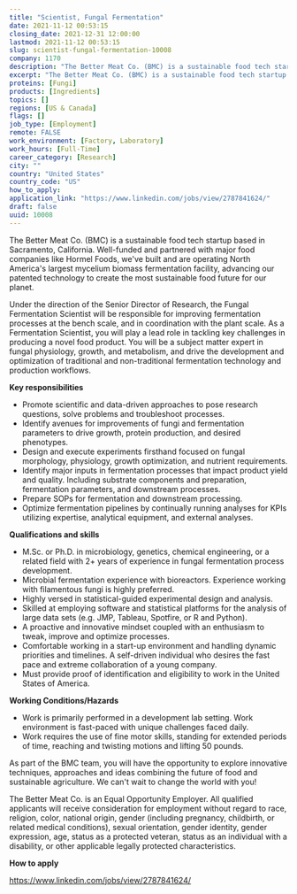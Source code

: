 ```yaml
---
title: "Scientist, Fungal Fermentation"
date: 2021-11-12 00:53:15
closing_date: 2021-12-31 12:00:00
lastmod: 2021-11-12 00:53:15
slug: scientist-fungal-fermentation-10008
company: 1170
description: "The Better Meat Co. (BMC) is a sustainable food tech startup based in Sacramento, California. Well-funded and partnered with major food companies like Hormel Foods, we’ve built and are operating North America’s largest mycelium biomass fermentation facility, advancing our patented technology to create the most sustainable food future for our planet. "
excerpt: "The Better Meat Co. (BMC) is a sustainable food tech startup based in Sacramento, California. Well-funded and partnered with major food companies like Hormel Foods, we’ve built and are operating North America’s largest mycelium biomass fermentation facility, advancing our patented technology to create the most sustainable food future for our planet. "
proteins: [Fungi]
products: [Ingredients]
topics: []
regions: [US & Canada]
flags: []
job_type: [Employment]
remote: FALSE
work_environment: [Factory, Laboratory]
work_hours: [Full-Time]
career_category: [Research]
city: ""
country: "United States"
country_code: "US"
how_to_apply: 
application_link: "https://www.linkedin.com/jobs/view/2787841624/"
draft: false
uuid: 10008
---
```

The Better Meat Co. (BMC) is a sustainable food tech startup based in
Sacramento, California. Well-funded and partnered with major food
companies like Hormel Foods, we've built and are operating North
America's largest mycelium biomass fermentation facility, advancing our
patented technology to create the most sustainable food future for our
planet. 

Under the direction of the Senior Director of Research, the Fungal
Fermentation Scientist will be responsible for improving fermentation
processes at the bench scale, and in coordination with the plant scale.
As a Fermentation Scientist, you will play a lead role in tackling key
challenges in producing a novel food product. You will be a subject
matter expert in fungal physiology, growth, and metabolism, and drive
the development and optimization of traditional and non-traditional
fermentation technology and production workflows. 

**Key responsibilities**

-   Promote scientific and data-driven approaches to pose research
    questions, solve problems and troubleshoot processes.
-   Identify avenues for improvements of fungi and fermentation
    parameters to drive growth, protein production, and desired
    phenotypes.
-   Design and execute experiments firsthand focused on fungal
    morphology, physiology, growth optimization, and nutrient
    requirements.
-   Identify major inputs in fermentation processes that impact product
    yield and quality. Including substrate components and preparation,
    fermentation parameters, and downstream processes.
-   Prepare SOPs for fermentation and downstream processing.
-   Optimize fermentation pipelines by continually running analyses for
    KPIs utilizing expertise, analytical equipment, and external
    analyses.

**Qualifications and skills**

-   M.Sc. or Ph.D. in microbiology, genetics, chemical engineering, or a
    related field with 2+ years of experience in fungal fermentation
    process development.
-   Microbial fermentation experience with bioreactors. Experience
    working with filamentous fungi is highly preferred. 
-   Highly versed in statistical-guided experimental design and
    analysis. 
-   Skilled at employing software and statistical platforms for the
    analysis of large data sets (e.g. JMP, Tableau, Spotfire, or R and
    Python).
-   A proactive and innovative mindset coupled with an enthusiasm to
    tweak, improve and optimize processes.
-   Comfortable working in a start-up environment and handling dynamic
    priorities and timelines. A self-driven individual who desires the
    fast pace and extreme collaboration of a young company.
-   Must provide proof of identification and eligibility to work in the
    United States of America.

**Working Conditions/Hazards**

-   Work is primarily performed in a development lab setting. Work
    environment is fast-paced with unique challenges faced daily.
-   Work requires the use of fine motor skills, standing for extended
    periods of time, reaching and twisting motions and lifting 50
    pounds.

As part of the BMC team, you will have the opportunity to explore
innovative techniques, approaches and ideas combining the future of food
and sustainable agriculture. We can't wait to change the world with you!

The Better Meat Co. is an Equal Opportunity Employer. All qualified
applicants will receive consideration for employment without regard to
race, religion, color, national origin, gender (including pregnancy,
childbirth, or related medical conditions), sexual orientation, gender
identity, gender expression, age, status as a protected veteran, status
as an individual with a disability, or other applicable legally
protected characteristics.


**How to apply**


<https://www.linkedin.com/jobs/view/2787841624/>
